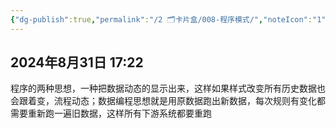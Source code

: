 ```yaml
---
{"dg-publish":true,"permalink":"/2 🗂️卡片盒/008-程序模式/","noteIcon":"1","created":"2024-09-23T00:52:20+08:00","updated":"2024-10-04T09:12"}
---
```



## 2024年8月31日 17:22

程序的两种思想，一种把数据动态的显示出来，这样如果样式改变所有历史数据也会跟着变，流程动态；数据编程思想就是用原数据跑出新数据，每次规则有变化都需要重新跑一遍旧数据，这样所有下游系统都要重跑